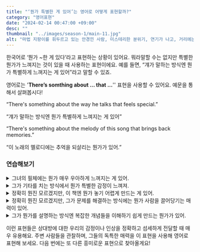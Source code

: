 ```yaml
---
title: "‘뭔가 특별한 게 있어’는 영어로 어떻게 표현할까?"
category: "영어표현"
date: "2024-02-14 00:47:00 +09:00"
desc: ""
thumbnail: "../images/season-1/main-11.jpg"
alt: "마법 지팡이를 휘두르고 있는 안경낀 사람, 미스테리한 분위기, 연기가 나고, 거리에는 조명이 켜져있음"
---
```


한국어로 ‘뭔가 ~한 게 있다’라고 표현하는 상황이 있어요. 뭐라말할 수는 없지만 특별한 뭔가가 느껴지는 것이 있을 때 사용하는 표현이에요. 예를 들면, “걔가 말하는 방식엔 뭔가 특별하게 느껴지는 게 있어”라고 말할 수 있죠.

영어로는 '**There’s somthing about … that …**'' 표현을 사용할 수 있어요. 예문을 통해서 살펴봅시다!

“There's something about the way he talks that feels special.”

“걔가 말하는 방식엔 뭔가 특별하게 느껴지는 게 있어”

“There's something about the melody of this song that brings back memories.”

“이 노래의 멜로디에는 추억을 되살리는 뭔가가 있어.”

### 연습해보기

<details>
  <summary>그녀의 필체에는 뭔가 매우 우아하게 느껴지는 게 있어.</summary>
  <span>There's something about her handwriting that feels so elegant.</span>
</details>

<details>
 <summary>그가 기타를 치는 방식에서 뭔가 특별한 감정이 느껴져.</summary>
  <span>There's something about the way he plays the guitar that feels special.</span>
</details>

<details>
  <summary>정확히 뭔진 모르겠지만, 이 책엔 뭔가 놓기 어렵게 만드는 게 있어.</summary>
  <span>I don't know exactly what it is, but there's something about this book that makes it hard to put down.</span>
</details>

<details>
  <summary>정확히 뭔진 모르겠지만, 그가 문제를 해결하는 방식에는 뭔가 사람을 끌어당기는 매력이 있어.</summary>
  <span>I don’t know exactly what it is, but there’s something about the way he solves problems that attracts people.</span>
</details>

<details>
  <summary>그가 뭔가를 설명하는 방식엔 복잡한 개념들을 이해하기 쉽게 만드는 뭔가가 있어.</summary>
  <span>There's something about the way he explains things that makes complex concepts easy to understand.</span>
</details>

이런 표현들은 상대방에 대한 우리의 감정이나 인상을 정확하고 섬세하게 전달할 때 매우 유용해요. 주변 사람들을 관찰하며, 그들의 독특한 매력을 이 표현을 사용해 영어로 표현해 보세요. 다음 번에는 또 다른 흥미로운 표현으로 찾아올게요!

